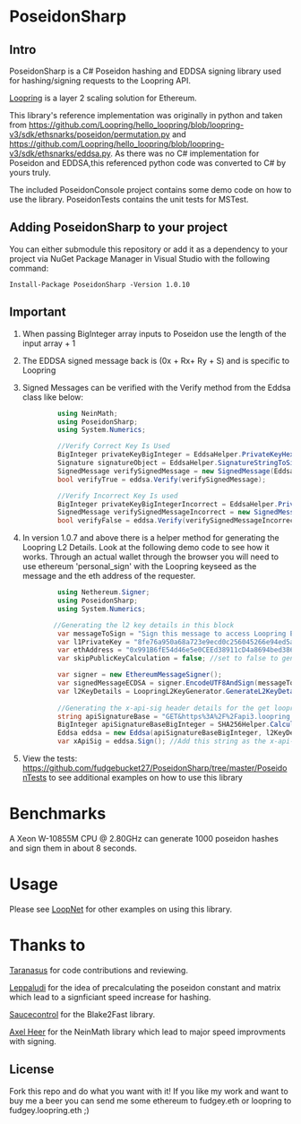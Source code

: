 # PoseidonSharp
## Intro
PoseidonSharp is a C# Poseidon hashing and EDDSA signing library used for hashing/signing requests to the Loopring API. 

[Loopring](https://loopring.io/#/) is a layer 2 scaling solution for Ethereum.

This library's reference implementation was originally in python and taken from https://github.com/Loopring/hello_loopring/blob/loopring-v3/sdk/ethsnarks/poseidon/permutation.py and https://github.com/Loopring/hello_loopring/blob/loopring-v3/sdk/ethsnarks/eddsa.py. As there was no C# implementation for Poseidon and EDDSA,this referenced python code was converted to C# by yours truly.

The included PoseidonConsole project contains some demo code on how to use the library. PoseidonTests contains the unit tests for MSTest.

## Adding PoseidonSharp to your project
You can either submodule this repository or add it as a dependency to your project via NuGet Package Manager in Visual Studio with the following command:

    Install-Package PoseidonSharp -Version 1.0.10

## Important
1. When passing BigInteger array inputs to Poseidon use the length of the input array + 1

2. The EDDSA signed message back is (0x + Rx+  Ry + S) and is specific to Loopring

3. Signed Messages can be verified with the Verify method from the Eddsa class like below:

```csharp
            using NeinMath;
            using PoseidonSharp;
            using System.Numerics;

            //Verify Correct Key Is Used
            BigInteger privateKeyBigInteger = EddsaHelper.PrivateKeyHexStringToBigInteger(PrivateKey3);
            Signature signatureObject = EddsaHelper.SignatureStringToSignatureObject(signedMessage);
            SignedMessage verifySignedMessage = new SignedMessage(EddsaHelper.CalculatePointA(privateKeyBigInteger), signatureObject, Integer.Parse(poseidonHash.ToString())); 
            bool verifyTrue = eddsa.Verify(verifySignedMessage);

            //Verify Incorrect Key Is used
            BigInteger privateKeyBigIntegerIncorrect = EddsaHelper.PrivateKeyHexStringToBigInteger(PrivateKey);
            SignedMessage verifySignedMessageIncorrect = new SignedMessage(EddsaHelper.CalculatePointA(privateKeyBigIntegerIncorrect), signatureObject, Integer.Parse(poseidonHash.ToString()));
            bool verifyFalse = eddsa.Verify(verifySignedMessageIncorrect);
```
4. In version 1.0.7 and above there is a helper method for generating the Loopring L2 Details. Look at the following demo code to see how it works. Through an actual wallet through the browser you will need to use ethereum 'personal_sign' with the Loopring keyseed as the message and the eth address of the requester.
```csharp
            using Nethereum.Signer;
            using PoseidonSharp;
            using System.Numerics;

           //Generating the l2 key details in this block
            var messageToSign = "Sign this message to access Loopring Exchange: 0x0BABA1Ad5bE3a5C0a66E7ac838a129Bf948f1eA4 with key nonce: 0"; //this is the loopring key seed with nonce - 1
            var l1PrivateKey = "8fe76a950a68a723e9ecd0c256045266e94ed5a1e846ca2112a9ecb61c1d28db"; //L1 private key
            var ethAddress = "0x991B6fE54d46e5e0CEEd38911cD4a8694bed386A"; //eth address
            var skipPublicKeyCalculation = false; //set to false to generate the public key details as well, set to true to skip public key generation which makes it run faster

            var signer = new EthereumMessageSigner();
            var signedMessageECDSA = signer.EncodeUTF8AndSign(messageToSign, new EthECKey(l1PrivateKey));
            var l2KeyDetails = LoopringL2KeyGenerator.GenerateL2KeyDetails(signedMessageECDSA, ethAddress, skipPublicKeyCalculation);
            
            //Generating the x-api-sig header details for the get loopring api key endpoint
            string apiSignatureBase = "GET&https%3A%2F%2Fapi3.loopring.io%2Fapi%2Fv3%2FapiKey&accountId%3D" + 136736; //replace 136736 is the loopring account id for the request
            BigInteger apiSignatureBaseBigInteger = SHA256Helper.CalculateSHA256HashNumber(apiSignatureBase);
            Eddsa eddsa = new Eddsa(apiSignatureBaseBigInteger, l2KeyDetails.secretKey); //l2KeyDetails.secretKey is the Loopring L2 Private Key
            var xApiSig = eddsa.Sign(); //Add this string as the x-api-sig header in the request to the get loopring api key endpoint
```
5. View the tests: https://github.com/fudgebucket27/PoseidonSharp/tree/master/PoseidonTests to see additional examples on how to use this library

# Benchmarks
A Xeon W-10855M CPU @ 2.80GHz can generate 1000 poseidon hashes and sign them in about 8 seconds.

# Usage
Please see [LoopNet](https://github.com/fudgebucket27/loopnet) for other examples on using this library.

# Thanks to
[Taranasus](https://github.com/taranasus) for code contributions and reviewing. 

[Leppaludi](https://github.com/leppaludi) for the idea of precalculating the poseidon constant and matrix which lead to a signficiant speed increase for hashing.

[Saucecontrol](https://github.com/saucecontrol) for the Blake2Fast library. 

[Axel Heer](https://github.com/axelheer) for the NeinMath library which lead to major speed improvments with signing.

## License
Fork this repo and do what you want with it! If you like my work and want to buy me a beer you can send me some ethereum to fudgey.eth or loopring to fudgey.loopring.eth ;)
